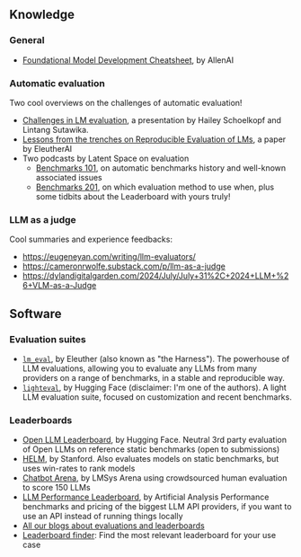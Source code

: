 ## Knowledge
### General
- [Foundational Model Development Cheatsheet](https://fmcheatsheet.org/), by AllenAI

### Automatic evaluation
Two cool overviews on the challenges of automatic evaluation! 
- [Challenges in LM evaluation](https://github.com/lm-evaluation-challenges/lm-evaluation-challenges.github.io/blob/main/%5BMain%5D%20ICML%20Tutorial%202024%20-%20Challenges%20in%20LM%20Evaluation.pdf), a presentation by Hailey Schoelkopf and Lintang Sutawika. 
- [Lessons from the trenches on Reproducible Evaluation of LMs](https://arxiv.org/abs/2405.14782), a paper by EleutherAI
- Two podcasts by Latent Space on evaluation
    - [Benchmarks 101](https://www.latent.space/p/benchmarks-101), on automatic benchmarks history and well-known associated issues 
    - [Benchmarks 201](https://www.latent.space/p/benchmarks-201), on which evaluation method to use when, plus some tidbits about the Leaderboard with yours truly!


### LLM as a judge
Cool summaries and experience feedbacks:
- https://eugeneyan.com/writing/llm-evaluators/
- https://cameronrwolfe.substack.com/p/llm-as-a-judge
- https://dylandigitalgarden.com/2024/July/July+31%2C+2024+LLM+%26+VLM-as-a-Judge

## Software
### Evaluation suites
- [`lm_eval`](https://github.com/EleutherAI/lm-evaluation-harness/), by Eleuther (also known as "the Harness"). The powerhouse of LLM evaluations, allowing you to evaluate any LLMs from many providers on a range of benchmarks, in a stable and reproducible way.
- [`lighteval`](https://github.com/huggingface/lighteval), by Hugging Face (disclaimer: I'm one of the authors). A light LLM evaluation suite, focused on customization and recent benchmarks.

### Leaderboards
- [Open LLM Leaderboard](https://huggingface.co/spaces/open-llm-leaderboard/open_llm_leaderboard), by Hugging Face. 
  Neutral 3rd party evaluation of Open LLMs on reference static benchmarks (open to submissions)
- [HELM](https://crfm.stanford.edu/helm/lite/latest/#/leaderboard), by Stanford. 
  Also evaluates models on static benchmarks, but uses win-rates to rank models
- [Chatbot Arena](https://huggingface.co/spaces/lmsys/chatbot-arena-leaderboard), by LMSys 
  Arena using crowdsourced human evaluation to score 150 LLMs
- [LLM Performance Leaderboard](https://huggingface.co/spaces/ArtificialAnalysis/LLM-Performance-Leaderboard), by Artificial Analysis
  Performance benchmarks and pricing of the biggest LLM API providers, if you want to use an API instead of running things locally
- [All our blogs about evaluations and leaderboards](https://huggingface.co/blog?tag=leaderboard)
- [Leaderboard finder](https://huggingface.co/spaces/leaderboards/LeaderboardFinder): Find the most relevant leaderboard for your use case

